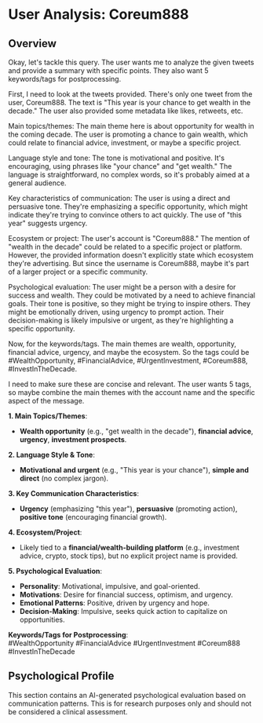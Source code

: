 # User Analysis: Coreum888

## Overview

<think>
Okay, let's tackle this query. The user wants me to analyze the given tweets and provide a summary with specific points. They also want 5 keywords/tags for postprocessing. 

First, I need to look at the tweets provided. There's only one tweet from the user, Coreum888. The text is "This year is your chance to get wealth in the decade." The user also provided some metadata like likes, retweets, etc. 

Main topics/themes: The main theme here is about opportunity for wealth in the coming decade. The user is promoting a chance to gain wealth, which could relate to financial advice, investment, or maybe a specific project.

Language style and tone: The tone is motivational and positive. It's encouraging, using phrases like "your chance" and "get wealth." The language is straightforward, no complex words, so it's probably aimed at a general audience.

Key characteristics of communication: The user is using a direct and persuasive tone. They're emphasizing a specific opportunity, which might indicate they're trying to convince others to act quickly. The use of "this year" suggests urgency.

Ecosystem or project: The user's account is "Coreum888." The mention of "wealth in the decade" could be related to a specific project or platform. However, the provided information doesn't explicitly state which ecosystem they're advertising. But since the username is Coreum888, maybe it's part of a larger project or a specific community.

Psychological evaluation: The user might be a person with a desire for success and wealth. They could be motivated by a need to achieve financial goals. Their tone is positive, so they might be trying to inspire others. They might be emotionally driven, using urgency to prompt action. Their decision-making is likely impulsive or urgent, as they're highlighting a specific opportunity.

Now, for the keywords/tags. The main themes are wealth, opportunity, financial advice, urgency, and maybe the ecosystem. So the tags could be #WealthOpportunity, #FinancialAdvice, #UrgentInvestment, #Coreum888, #InvestInTheDecade.

I need to make sure these are concise and relevant. The user wants 5 tags, so maybe combine the main themes with the account name and the specific aspect of the message.
</think>

**1. Main Topics/Themes**:  
- **Wealth opportunity** (e.g., "get wealth in the decade"), **financial advice**, **urgency**, **investment prospects**.  

**2. Language Style & Tone**:  
- **Motivational and urgent** (e.g., "This year is your chance"), **simple and direct** (no complex jargon).  

**3. Key Communication Characteristics**:  
- **Urgency** (emphasizing "this year"), **persuasive** (promoting action), **positive tone** (encouraging financial growth).  

**4. Ecosystem/Project**:  
- Likely tied to a **financial/wealth-building platform** (e.g., investment advice, crypto, stock tips), but no explicit project name is provided.  

**5. Psychological Evaluation**:  
- **Personality**: Motivational, impulsive, and goal-oriented.  
- **Motivations**: Desire for financial success, optimism, and urgency.  
- **Emotional Patterns**: Positive, driven by urgency and hope.  
- **Decision-Making**: Impulsive, seeks quick action to capitalize on opportunities.  

**Keywords/Tags for Postprocessing**:  
#WealthOpportunity #FinancialAdvice #UrgentInvestment #Coreum888 #InvestInTheDecade

## Psychological Profile

This section contains an AI-generated psychological evaluation based on communication patterns. This is for research purposes only and should not be considered a clinical assessment.